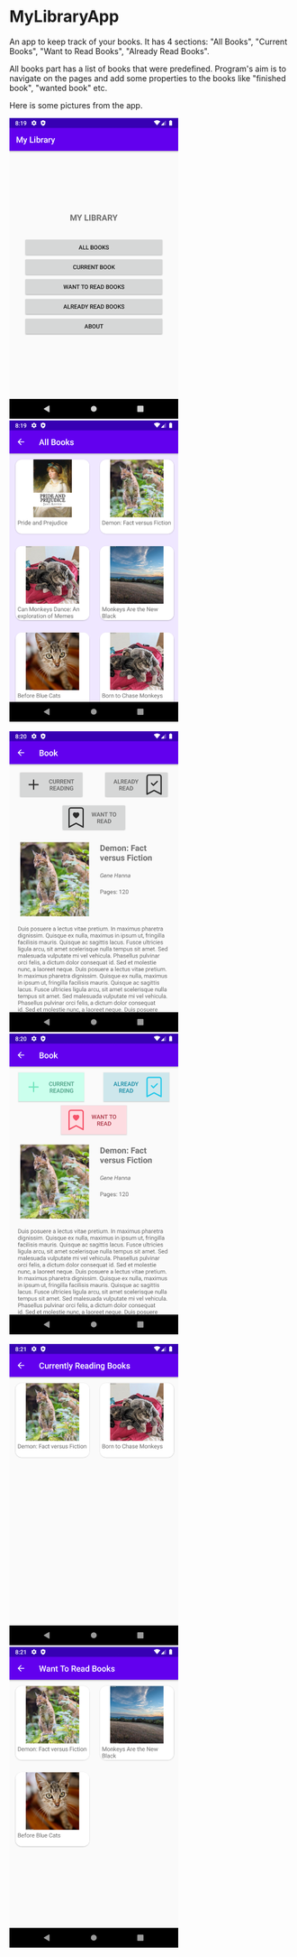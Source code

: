 # MyLibraryApp

An app to keep track of your books. It has 4 sections: "All Books", "Current Books", "Want to Read Books", "Already Read Books".

All books part has a list of books that were predefined. Program's aim is to navigate on the pages and add some properties to the books like "finished book", "wanted book" etc.

Here is some pictures from the app.

 
<img src="screenshots/MainMenu.png" width="300">  <img src="screenshots/AllBooks.png" width="300">

<img src="screenshots/BookDetail.png" width="300">  <img src="screenshots/BookDetail2.png" width="300">

<img src="screenshots/CurrentlyReading.png" width="300">  <img src="screenshots/WantToRead.png" width="300">

